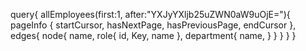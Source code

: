 query{
  allEmployees(first:1, after:"YXJyYXljb25uZWN0aW9uOjE="){
    pageInfo {
      startCursor,
      hasNextPage,
      hasPreviousPage,
      endCursor
    },
    edges{
      node{
        name,
        role{
          id,
          Key,
          name
        },
        department{
          name,
        }
      }
    }
  }
}

